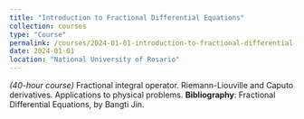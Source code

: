 ```yaml
---
title: "Introduction to Fractional Differential Equations"
collection: courses
type: "Course"
permalink: /courses/2024-01-01-introduction-to-fractional-differential-equations
date: 2024-01-01
location: "National University of Rosario"
---
```


*(40-hour course)* Fractional integral operator. Riemann-Liouville and Caputo derivatives. Applications to physical problems.
**Bibliography**: Fractional Differential Equations, by Bangti Jin.